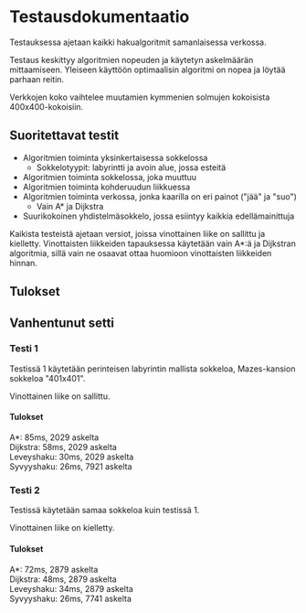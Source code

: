 # Testausdokumentaatio

Testauksessa ajetaan kaikki hakualgoritmit samanlaisessa verkossa.

Testaus keskittyy algoritmien nopeuden ja käytetyn askelmäärän mittaamiseen. Yleiseen käyttöön optimaalisin algoritmi on nopea ja löytää parhaan reitin.

Verkkojen koko vaihtelee muutamien kymmenien solmujen kokoisista 400x400-kokoisiin.

## Suoritettavat testit

* Algoritmien toiminta yksinkertaisessa sokkelossa
  * Sokkelotyypit: labyrintti ja avoin alue, jossa esteitä
* Algoritmien toiminta sokkelossa, joka muuttuu
* Algoritmien toiminta kohderuudun liikkuessa
* Algoritmien toiminta verkossa, jonka kaarilla on eri painot ("jää" ja "suo")
  * Vain A* ja Dijkstra
* Suurikokoinen yhdistelmäsokkelo, jossa esiintyy kaikkia edellämainittuja

Kaikista testeistä ajetaan versiot, joissa vinottainen liike on sallittu ja kielletty. Vinottaisten liikkeiden tapauksessa käytetään vain A*:ä ja Dijkstran algoritmia, sillä vain ne osaavat ottaa huomioon vinottaisten liikkeiden hinnan.

## Tulokset

## Vanhentunut setti

### Testi 1

Testissä 1 käytetään perinteisen labyrintin mallista sokkeloa, Mazes-kansion sokkeloa "401x401".

Vinottainen liike on sallittu.

#### Tulokset

A*: 85ms, 2029 askelta<br />
Dijkstra: 58ms, 2029 askelta<br />
Leveyshaku: 30ms, 2029 askelta<br />
Syvyyshaku: 26ms, 7921 askelta<br />

### Testi 2

Testissä käytetään samaa sokkeloa kuin testissä 1.

Vinottainen liike on kielletty.

#### Tulokset

A*: 72ms, 2879 askelta<br />
Dijkstra: 48ms, 2879 askelta<br />
Leveyshaku: 34ms, 2879 askelta<br />
Syvyyshaku: 26ms, 7741 askelta<br />

